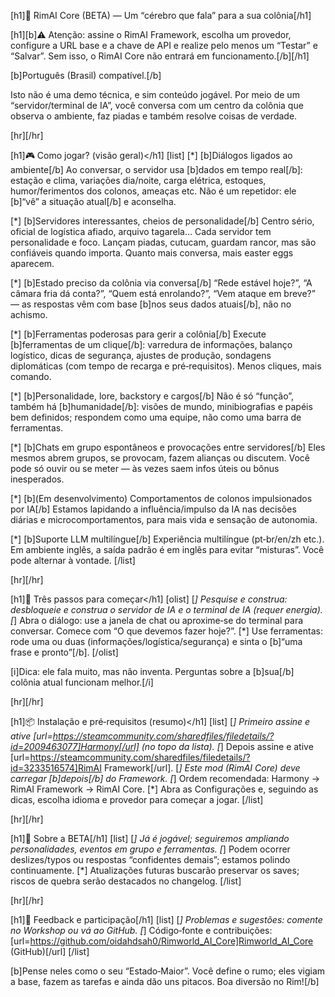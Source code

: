 [h1]🧠 RimAI Core (BETA) — Um “cérebro que fala” para a sua colônia[/h1]

[h1][b]⚠ Atenção: assine o RimAI Framework, escolha um provedor, configure a URL base e a chave de API e realize pelo menos um “Testar” e “Salvar”. Sem isso, o RimAI Core não entrará em funcionamento.[/b][/h1]

[b]Português (Brasil) compatível.[/b]

Isto não é uma demo técnica, e sim conteúdo jogável. Por meio de um “servidor/terminal de IA”, você conversa com um centro da colônia que observa o ambiente, faz piadas e também resolve coisas de verdade.

[hr][/hr]

[h1]🎮 Como jogar? (visão geral)</h1]
[list]
[*] [b]Diálogos ligados ao ambiente[/b]
	Ao conversar, o servidor usa [b]dados em tempo real[/b]: estação e clima, variações dia/noite, carga elétrica, estoques, humor/ferimentos dos colonos, ameaças etc. Não é um repetidor: ele [b]“vê” a situação atual[/b] e aconselha.

[*] [b]Servidores interessantes, cheios de personalidade[/b]
	Centro sério, oficial de logística afiado, arquivo tagarela… Cada servidor tem personalidade e foco. Lançam piadas, cutucam, guardam rancor, mas são confiáveis quando importa. Quanto mais conversa, mais easter eggs aparecem.

[*] [b]Estado preciso da colônia via conversa[/b]
	“Rede estável hoje?”, “A câmara fria dá conta?”, “Quem está enrolando?”, “Vem ataque em breve?” — as respostas vêm com base [b]nos seus dados atuais[/b], não no achismo.

[*] [b]Ferramentas poderosas para gerir a colônia[/b]
	Execute [b]ferramentas de um clique[/b]: varredura de informações, balanço logístico, dicas de segurança, ajustes de produção, sondagens diplomáticas (com tempo de recarga e pré‑requisitos). Menos cliques, mais comando.

[*] [b]Personalidade, lore, backstory e cargos[/b]
	Não é só “função”, também há [b]humanidade[/b]: visões de mundo, minibiografias e papéis bem definidos; respondem como uma equipe, não como uma barra de ferramentas.

[*] [b]Chats em grupo espontâneos e provocações entre servidores[/b]
	Eles mesmos abrem grupos, se provocam, fazem alianças ou discutem. Você pode só ouvir ou se meter — às vezes saem infos úteis ou bônus inesperados.

[*] [b](Em desenvolvimento) Comportamentos de colonos impulsionados por IA[/b]
	Estamos lapidando a influência/impulso da IA nas decisões diárias e microcomportamentos, para mais vida e sensação de autonomia.

[*] [b]Suporte LLM multilíngue[/b]
	Experiência multilíngue (pt‑br/en/zh etc.). Em ambiente inglês, a saída padrão é em inglês para evitar “misturas”. Você pode alternar à vontade.
[/list]

[hr][/hr]

[h1]🧭 Três passos para começar</h1]
[olist]
[*] Pesquise e construa: desbloqueie e construa o servidor de IA e o terminal de IA (requer energia).
[*] Abra o diálogo: use a janela de chat ou aproxime‑se do terminal para conversar. Comece com “O que devemos fazer hoje?”.
[*] Use ferramentas: rode uma ou duas (informações/logística/segurança) e sinta o [b]“uma frase e pronto”[/b].
[/olist]

[i]Dica: ele fala muito, mas não inventa. Perguntas sobre a [b]sua[/b] colônia atual funcionam melhor.[/i]

[hr][/hr]

[h1]📦 Instalação e pré‑requisitos (resumo)</h1]
[list]
[*] Primeiro assine e ative [url=https://steamcommunity.com/sharedfiles/filedetails/?id=2009463077]Harmony[/url] (no topo da lista).
[*] Depois assine e ative [url=https://steamcommunity.com/sharedfiles/filedetails/?id=3233516574]RimAI Framework[/url].
[*] Este mod (RimAI Core) deve carregar [b]depois[/b] do Framework.
[*] Ordem recomendada: Harmony → RimAI Framework → RimAI Core.
[*] Abra as Configurações e, seguindo as dicas, escolha idioma e provedor para começar a jogar.
[/list]

[hr][/hr]

[h1]🧪 Sobre a BETA[/h1]
[list]
[*] Já é jogável; seguiremos ampliando personalidades, eventos em grupo e ferramentas.
[*] Podem ocorrer deslizes/typos ou respostas “confidentes demais”; estamos polindo continuamente.
[*] Atualizações futuras buscarão preservar os saves; riscos de quebra serão destacados no changelog.
[/list]

[hr][/hr]

[h1]🤝 Feedback e participação[/h1]
[list]
[*] Problemas e sugestões: comente no Workshop ou vá ao GitHub.
[*] Código‑fonte e contribuições: [url=https://github.com/oidahdsah0/Rimworld_AI_Core]Rimworld_AI_Core (GitHub)[/url]
[/list]

[b]Pense neles como o seu “Estado‑Maior”. Você define o rumo; eles vigiam a base, fazem as tarefas e ainda dão uns pitacos. Boa diversão no Rim![/b]
